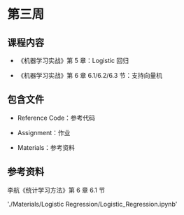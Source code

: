 # 第三周

## 课程内容

- 《机器学习实战》第 5 章：Logistic 回归

- 《机器学习实战》第 6 章 6.1/6.2/6.3 节：支持向量机

## 包含文件

- Reference Code：参考代码

- Assignment：作业

- Materials：参考资料

## 参考资料

李航《统计学习方法》第 6 章 6.1 节

'./Materials/Logistic Regression/Logistic_Regression.ipynb'
